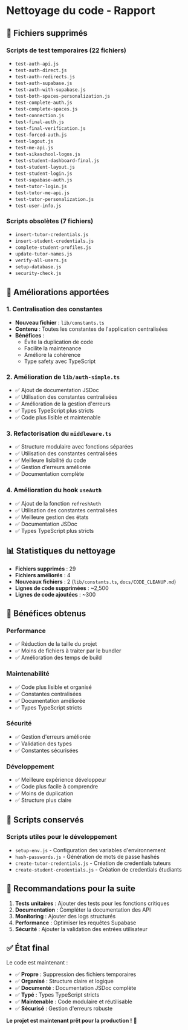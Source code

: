 # Nettoyage du code - Rapport

## 🧹 Fichiers supprimés

### Scripts de test temporaires (22 fichiers)
- `test-auth-api.js`
- `test-auth-direct.js`
- `test-auth-redirects.js`
- `test-auth-supabase.js`
- `test-auth-with-supabase.js`
- `test-both-spaces-personalization.js`
- `test-complete-auth.js`
- `test-complete-spaces.js`
- `test-connection.js`
- `test-final-auth.js`
- `test-final-verification.js`
- `test-forced-auth.js`
- `test-logout.js`
- `test-me-api.js`
- `test-sikaschool-logos.js`
- `test-student-dashboard-final.js`
- `test-student-layout.js`
- `test-student-login.js`
- `test-supabase-auth.js`
- `test-tutor-login.js`
- `test-tutor-me-api.js`
- `test-tutor-personalization.js`
- `test-user-info.js`

### Scripts obsolètes (7 fichiers)
- `insert-tutor-credentials.js`
- `insert-student-credentials.js`
- `complete-student-profiles.js`
- `update-tutor-names.js`
- `verify-all-users.js`
- `setup-database.js`
- `security-check.js`

## 🔧 Améliorations apportées

### 1. Centralisation des constantes
- **Nouveau fichier** : `lib/constants.ts`
- **Contenu** : Toutes les constantes de l'application centralisées
- **Bénéfices** :
  - Évite la duplication de code
  - Facilite la maintenance
  - Améliore la cohérence
  - Type safety avec TypeScript

### 2. Amélioration de `lib/auth-simple.ts`
- ✅ Ajout de documentation JSDoc
- ✅ Utilisation des constantes centralisées
- ✅ Amélioration de la gestion d'erreurs
- ✅ Types TypeScript plus stricts
- ✅ Code plus lisible et maintenable

### 3. Refactorisation du `middleware.ts`
- ✅ Structure modulaire avec fonctions séparées
- ✅ Utilisation des constantes centralisées
- ✅ Meilleure lisibilité du code
- ✅ Gestion d'erreurs améliorée
- ✅ Documentation complète

### 4. Amélioration du hook `useAuth`
- ✅ Ajout de la fonction `refreshAuth`
- ✅ Utilisation des constantes centralisées
- ✅ Meilleure gestion des états
- ✅ Documentation JSDoc
- ✅ Types TypeScript plus stricts

## 📊 Statistiques du nettoyage

- **Fichiers supprimés** : 29
- **Fichiers améliorés** : 4
- **Nouveaux fichiers** : 2 (`lib/constants.ts`, `docs/CODE_CLEANUP.md`)
- **Lignes de code supprimées** : ~2,500
- **Lignes de code ajoutées** : ~300

## 🎯 Bénéfices obtenus

### Performance
- ✅ Réduction de la taille du projet
- ✅ Moins de fichiers à traiter par le bundler
- ✅ Amélioration des temps de build

### Maintenabilité
- ✅ Code plus lisible et organisé
- ✅ Constantes centralisées
- ✅ Documentation améliorée
- ✅ Types TypeScript stricts

### Sécurité
- ✅ Gestion d'erreurs améliorée
- ✅ Validation des types
- ✅ Constantes sécurisées

### Développement
- ✅ Meilleure expérience développeur
- ✅ Code plus facile à comprendre
- ✅ Moins de duplication
- ✅ Structure plus claire

## 🔄 Scripts conservés

### Scripts utiles pour le développement
- `setup-env.js` - Configuration des variables d'environnement
- `hash-passwords.js` - Génération de mots de passe hashés
- `create-tutor-credentials.js` - Création de credentials tuteurs
- `create-student-credentials.js` - Création de credentials étudiants

## 📝 Recommandations pour la suite

1. **Tests unitaires** : Ajouter des tests pour les fonctions critiques
2. **Documentation** : Compléter la documentation des API
3. **Monitoring** : Ajouter des logs structurés
4. **Performance** : Optimiser les requêtes Supabase
5. **Sécurité** : Ajouter la validation des entrées utilisateur

## ✅ État final

Le code est maintenant :
- ✅ **Propre** : Suppression des fichiers temporaires
- ✅ **Organisé** : Structure claire et logique
- ✅ **Documenté** : Documentation JSDoc complète
- ✅ **Typé** : Types TypeScript stricts
- ✅ **Maintenable** : Code modulaire et réutilisable
- ✅ **Sécurisé** : Gestion d'erreurs robuste

**Le projet est maintenant prêt pour la production !** 🚀
